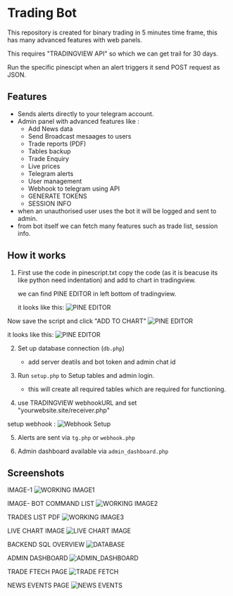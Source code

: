 # Trading Bot

This repository is created for binary trading in 5 minutes time frame, this has many advanced features with web panels.

This requires "TRADINGVIEW API" so which we can get trail for 30 days. 

Run the specific pinescipt when an alert triggers it send POST request as JSON.

## Features
- Sends alerts directly to your telegram account. 
- Admin panel with advanced features like :
  	- Add News data
  	- Send Broadcast mesaages to users 
	- Trade reports (PDF)
   	- Tables backup
   	- Trade Enquiry
   	- Live prices
	- Telegram alerts
	- User management
 	- Webhook to telegram using API
    - GENERATE TOKENS
    - SESSION INFO 
- when an unauthorised user uses the bot it will be logged and sent to admin.
- from bot itself we can fetch many features such as trade list, session info.

## How it works

1. First use the code in pinescript.txt copy the code (as it is beacuse its like python need indentation) and add to chart in tradingview.
	
	we can find PINE EDITOR in left bottom of tradingview.

	it looks like this: ![PINE EDITOR](images/pinescript.png)

Now save the script and click "ADD TO CHART"
![PINE EDITOR](images/pinescript_save.png)

	

it looks like this: ![PINE EDITOR](images/alerts_icon.png)


2. Set up database connection (`db.php`)
   	- add server deatils and bot token and admin chat id 


3. Run `setup.php` to Setup tables and admin login.
   	- this will create all required tables which are required for functioning.


4. use TRADINGVIEW webhookURL and set "yourwebsite.site/receiver.php" 

setup webhook : ![Webhook Setup](images/webhook.png)


5. Alerts are sent via `tg.php` or `webhook.php`

6. Admin dashboard available via `admin_dashboard.php`

## Screenshots
IMAGE-1 ![WORKING IMAGE1](images/1.png)


IMAGE- BOT COMMAND LIST ![WORKING IMAGE2](images/2.png)


TRADES LIST PDF  ![WORKING IMAGE3](images/3.png)


LIVE CHART IMAGE ![LIVE CHART IMAGE ](images/LIVECHART.png)


BACKEND SQL OVERVIEW ![DATABASE](images/SQL.png)


ADMIN DASHBOARD ![ADMIN_DASHBOARD](images/ADMIN_DASHBOARD.png)


TRADE FTECH PAGE ![TRADE FETCH](images/trade_fetch.png)


NEWS EVENTS PAGE ![NEWS EVENTS](images/NEWS.png)

